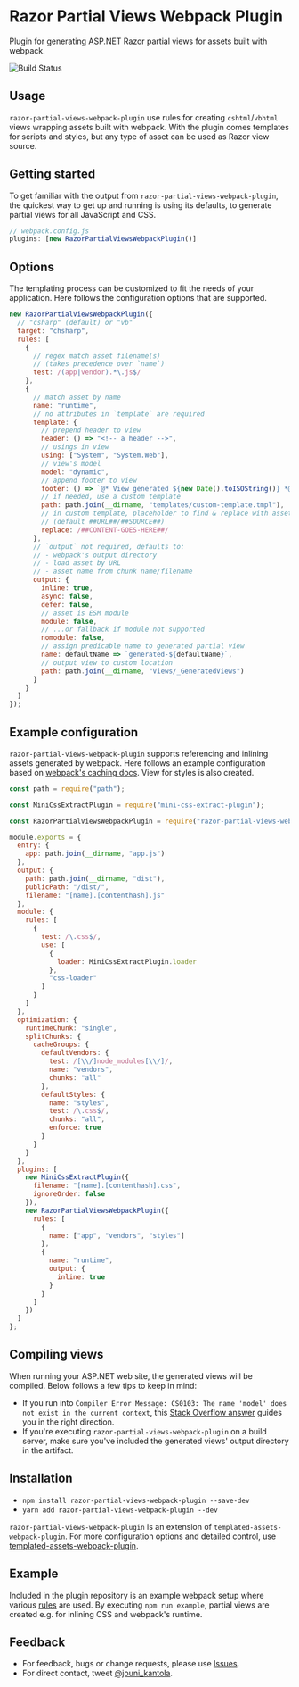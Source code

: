 # Razor Partial Views Webpack Plugin

Plugin for generating ASP.NET Razor partial views for assets built with webpack.

![Build Status](https://github.com/jouni-kantola/razor-partial-views-webpack-plugin/workflows/Node.js%20CI/badge.svg)

## Usage

`razor-partial-views-webpack-plugin` use rules for creating `cshtml`/`vbhtml` views wrapping assets built with webpack. With the plugin comes templates for scripts and styles, but any type of asset can be used as Razor view source.

## Getting started

To get familiar with the output from `razor-partial-views-webpack-plugin`, the quickest way to get up and running is using its defaults, to generate partial views for all JavaScript and CSS.

```javascript
// webpack.config.js
plugins: [new RazorPartialViewsWebpackPlugin()]
```

## Options

The templating process can be customized to fit the needs of your application. Here follows the configuration options that are supported.

```javascript
new RazorPartialViewsWebpackPlugin({
  // "csharp" (default) or "vb"
  target: "chsharp",
  rules: [
    {
      // regex match asset filename(s)
      // (takes precedence over `name`)
      test: /(app|vendor).*\.js$/
    },
    {
      // match asset by name
      name: "runtime",
      // no attributes in `template` are required
      template: {
        // prepend header to view
        header: () => "<!-- a header -->",
        // usings in view
        using: ["System", "System.Web"],
        // view's model
        model: "dynamic",
        // append footer to view
        footer: () => `@* View generated ${new Date().toISOString()} *@`,
        // if needed, use a custom template
        path: path.join(__dirname, "templates/custom-template.tmpl"),
        // in custom template, placeholder to find & replace with asset
        // (default ##URL##/##SOURCE##)
        replace: /##CONTENT-GOES-HERE##/
      },
      // `output` not required, defaults to:
      // - webpack's output directory
      // - load asset by URL
      // - asset name from chunk name/filename
      output: {
        inline: true,
        async: false,
        defer: false,
        // asset is ESM module
        module: false,
        // ...or fallback if module not supported
        nomodule: false,
        // assign predicable name to generated partial view
        name: defaultName => `generated-${defaultName}`,
        // output view to custom location
        path: path.join(__dirname, "Views/_GeneratedViews")
      }
    }
  ]
});
```

## Example configuration

`razor-partial-views-webpack-plugin` supports referencing and inlining assets generated by webpack. Here follows an example configuration based on [webpack's caching docs](https://webpack.js.org/guides/caching/). View for styles is also created.

```javascript
const path = require("path");

const MiniCssExtractPlugin = require("mini-css-extract-plugin");

const RazorPartialViewsWebpackPlugin = require("razor-partial-views-webpack-plugin");

module.exports = {
  entry: {
    app: path.join(__dirname, "app.js")
  },
  output: {
    path: path.join(__dirname, "dist"),
    publicPath: "/dist/",
    filename: "[name].[contenthash].js"
  },
  module: {
    rules: [
      {
        test: /\.css$/,
        use: [
          {
            loader: MiniCssExtractPlugin.loader
          },
          "css-loader"
        ]
      }
    ]
  },
  optimization: {
    runtimeChunk: "single",
    splitChunks: {
      cacheGroups: {
        defaultVendors: {
          test: /[\\/]node_modules[\\/]/,
          name: "vendors",
          chunks: "all"
        },
        defaultStyles: {
          name: "styles",
          test: /\.css$/,
          chunks: "all",
          enforce: true
        }
      }
    }
  },
  plugins: [
    new MiniCssExtractPlugin({
      filename: "[name].[contenthash].css",
      ignoreOrder: false
    }),
    new RazorPartialViewsWebpackPlugin({
      rules: [
        {
          name: ["app", "vendors", "styles"]
        },
        {
          name: "runtime",
          output: {
            inline: true
          }
        }
      ]
    })
  ]
};
```

## Compiling views
When running your ASP.NET web site, the generated views will be compiled. Below follows a few tips to keep in mind:
- If you run into `Compiler Error Message: CS0103: The name 'model' does not exist in the current context`, this [Stack Overflow answer](https://stackoverflow.com/a/19696998) guides you in the right direction.
- If you're executing `razor-partial-views-webpack-plugin` on a build server, make sure you've included the generated views' output directory in the artifact.

## Installation
- `npm install razor-partial-views-webpack-plugin --save-dev`
- `yarn add razor-partial-views-webpack-plugin --dev`

`razor-partial-views-webpack-plugin` is an extension of `templated-assets-webpack-plugin`. For more configuration options and detailed control, use [templated-assets-webpack-plugin](https://github.com/jouni-kantola/templated-assets-webpack-plugin).

## Example
Included in the plugin repository is an example webpack setup where various [rules](https://github.com/jouni-kantola/razor-partial-views-webpack-plugin/blob/master/example/razor-partial-views-config.js) are used. By executing `npm run example`, partial views are created e.g. for inlining CSS and webpack's runtime.

## Feedback
* For feedback, bugs or change requests, please use [Issues](https://github.com/jouni-kantola/razor-partial-views-webpack-plugin/issues).
* For direct contact, tweet [@jouni_kantola](https://twitter.com/jouni_kantola).
